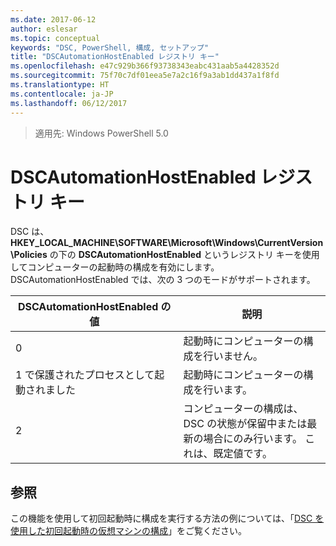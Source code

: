 ```yaml
---
ms.date: 2017-06-12
author: eslesar
ms.topic: conceptual
keywords: "DSC, PowerShell, 構成, セットアップ"
title: "DSCAutomationHostEnabled レジストリ キー"
ms.openlocfilehash: e47c929b366f93738343eabc431aab5a4428352d
ms.sourcegitcommit: 75f70c7df01eea5e7a2c16f9a3ab1dd437a1f8fd
ms.translationtype: HT
ms.contentlocale: ja-JP
ms.lasthandoff: 06/12/2017
---
```

>適用先: Windows PowerShell 5.0

<a id="dscautomationhostenabled-registry-key" class="xliff"></a>

# DSCAutomationHostEnabled レジストリ キー

DSC は、**HKEY_LOCAL_MACHINE\SOFTWARE\Microsoft\Windows\CurrentVersion\Policies** の下の **DSCAutomationHostEnabled** というレジストリ キーを使用してコンピューターの起動時の構成を有効にします。
DSCAutomationHostEnabled では、次の 3 つのモードがサポートされます。

|  DSCAutomationHostEnabled の値  |  説明   | 
|---|---| 
0 | 起動時にコンピューターの構成を行いません。 |
1 で保護されたプロセスとして起動されました | 起動時にコンピューターの構成を行います。 |
2 | コンピューターの構成は、DSC の状態が保留中または最新の場合にのみ行います。 これは、既定値です。 |

<a id="see-also" class="xliff"></a>

## 参照

この機能を使用して初回起動時に構成を実行する方法の例については、「[DSC を使用した初回起動時の仮想マシンの構成](bootstrapDsc.md)」をご覧ください。


